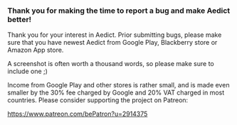 ### Thank you for making the time to report a bug and make Aedict better!

Thank you for your interest in Aedict. Prior submitting bugs, please make sure that you have newest Aedict from Google Play, Blackberry store or Amazon App store.

A screenshot is often worth a thousand words, so please make sure to include one ;)

Income from Google Play and other stores is rather small, and is made even smaller by the 30% fee charged by Google and 20% VAT charged in most countries. Please consider supporting the project on Patreon: 

https://www.patreon.com/bePatron?u=2914375
